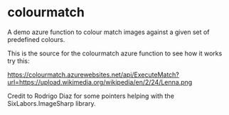 # colourmatch
A demo azure function to colour match images against a given set of predefined colours.

This is the source for the colourmatch azure function to see how it works try this:

https://colourmatch.azurewebsites.net/api/ExecuteMatch?url=https://upload.wikimedia.org/wikipedia/en/2/24/Lenna.png

Credit to Rodrigo Diaz for some pointers helping with the SixLabors.ImageSharp library.


